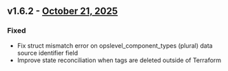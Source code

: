 ## v1.6.2 - [October 21, 2025](https://github.com/OpsLevel/terraform-provider-opslevel/compare/v1.6.1...v1.6.2)
### Fixed
* Fix struct mismatch error on opslevel_component_types (plural) data source identifier field
* Improve state reconciliation when tags are deleted outside of Terraform